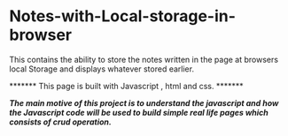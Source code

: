# Notes-with-Local-storage-in-browser
This contains the ability to store the notes written in the page at browsers local Storage and displays whatever stored earlier.


*******  This page is built with Javascript , html and css. *******

*******The main motive of this project is to understand the javascript and how the Javascript code will be used to build simple real life pages which consists of crud operation.*******
